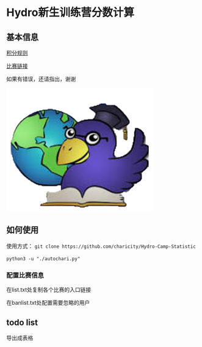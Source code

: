 # Hydro新生训练营分数计算

## 基本信息

[积分规则](./doc/2024%20ACM新生暑假夏令营训练计划.pdf)

[比赛链接](https://hydro.ac/d/hlutacm/contest)

如果有错误，还请指出，谢谢

![图片1](./img/README.asserts/%E5%9B%BE%E7%89%871.png)

## 如何使用

使用方式：
`git clone https://github.com/charicity/Hydro-Camp-Statistic`

`python3 -u "./autochari.py"`

### 配置比赛信息

在list.txt处复制各个比赛的入口链接

在banlist.txt处配置需要忽略的用户

## todo list
导出成表格